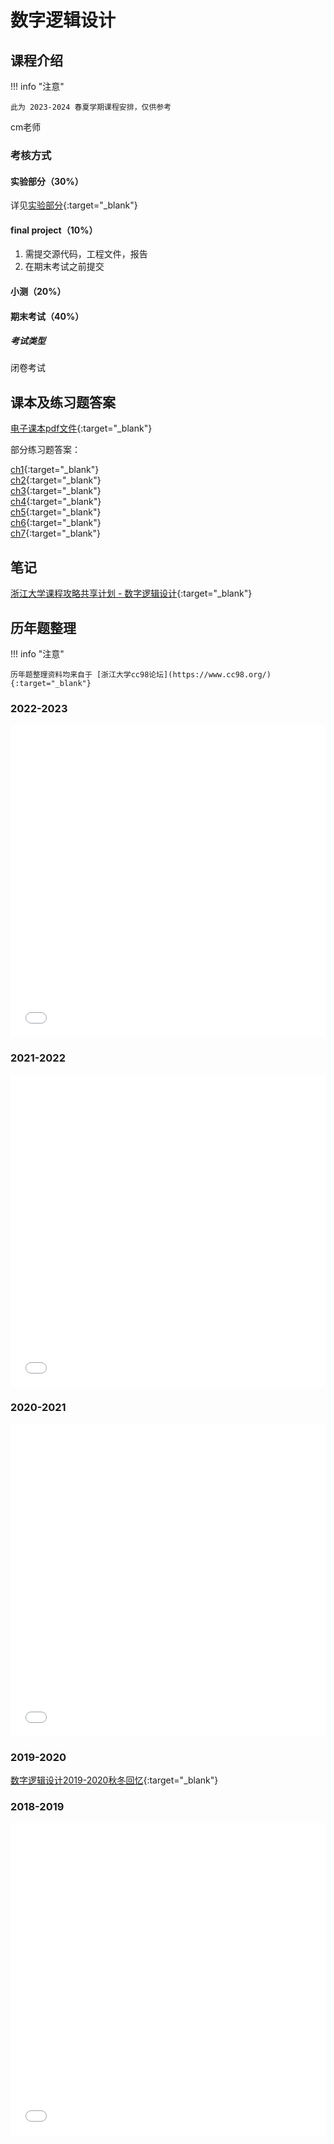 # 数字逻辑设计

## 课程介绍

!!! info "注意"

    此为 2023-2024 春夏学期课程安排，仅供参考

cm老师

### 考核方式

#### 实验部分（30%）

详见[实验部分](./lab/index.md){:target="_blank"}

#### final project（10%）

1. 需提交源代码，工程文件，报告
2. 在期末考试之前提交

#### 小测（20%）

#### 期末考试（40%）

##### 考试类型

闭卷考试

## 课本及练习题答案

[电子课本pdf文件](../../../file/digital_logic_design/digital_doc5.pdf){:target="_blank"}

部分练习题答案：

[ch1](../../../file/digital_logic_design/digital_doc6.pdf){:target="_blank"}<br/>
[ch2](../../../file/digital_logic_design/digital_doc7.pdf){:target="_blank"}<br/>
[ch3](../../../file/digital_logic_design/digital_doc8.pdf){:target="_blank"}<br/>
[ch4](../../../file/digital_logic_design/digital_doc9.pdf){:target="_blank"}<br/>
[ch5](../../../file/digital_logic_design/digital_doc10.pdf){:target="_blank"}<br/>
[ch6](../../../file/digital_logic_design/digital_doc11.pdf){:target="_blank"}<br/>
[ch7](../../../file/digital_logic_design/digital_doc12.pdf){:target="_blank"}

## 笔记

[浙江大学课程攻略共享计划 - 数字逻辑设计](https://qsctech.github.io/zju-icicles/%E6%95%B0%E5%AD%97%E9%80%BB%E8%BE%91%E8%AE%BE%E8%AE%A1/){:target="_blank"}

## 历年题整理

!!! info "注意"

    历年题整理资料均来自于 [浙江大学cc98论坛](https://www.cc98.org/){:target="_blank"}

### 2022-2023

<embed src="../../../file/digital_logic_design/digital_doc1.pdf" type="application/pdf" width="100%" height="500" />

### 2021-2022

<embed src="../../../file/digital_logic_design/digital_doc2.pdf" type="application/pdf" width="100%" height="500" />

### 2020-2021

<embed src="../../../file/digital_logic_design/digital_doc3.pdf" type="application/pdf" width="100%" height="500" />

### 2019-2020

[数字逻辑设计2019-2020秋冬回忆](https://www.cc98.org/topic/4900664){:target="_blank"}

### 2018-2019

<embed src="../../../file/digital_logic_design/digital_doc4.pdf" type="application/pdf" width="100%" height="500" />

